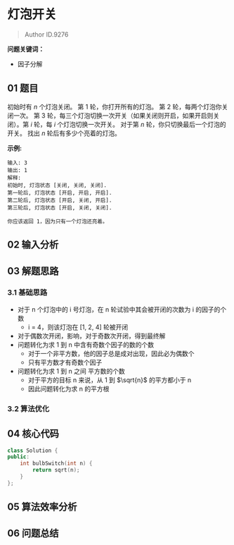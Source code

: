 # 灯泡开关
> Author ID.9276 

**问题关键词：**

- 因子分解

## 01 题目

初始时有 *n* 个灯泡关闭。 第 1 轮，你打开所有的灯泡。 第 2 轮，每两个灯泡你关闭一次。 第 3 轮，每三个灯泡切换一次开关（如果关闭则开启，如果开启则关闭）。第 *i* 轮，每 *i* 个灯泡切换一次开关。 对于第 *n* 轮，你只切换最后一个灯泡的开关。 找出 *n* 轮后有多少个亮着的灯泡。

**示例:**

```
输入: 3
输出: 1 
解释: 
初始时, 灯泡状态 [关闭, 关闭, 关闭].
第一轮后, 灯泡状态 [开启, 开启, 开启].
第二轮后, 灯泡状态 [开启, 关闭, 开启].
第三轮后, 灯泡状态 [开启, 关闭, 关闭]. 

你应该返回 1，因为只有一个灯泡还亮着。
```

## 02 输入分析



## 03 解题思路

### 3.1 基础思路

- 对于 n 个灯泡中的 i 号灯泡，在 n 轮试验中其会被开闭的次数为 i 的因子的个数
  - i = 4，则该灯泡在 [1, 2, 4] 轮被开闭
- 对于偶数次开闭，影响，对于奇数次开闭，得到最终解
- 问题转化为求 1 到 n 中含有奇数个因子的数的个数
  - 对于一个非平方数，他的因子总是成对出现，因此必为偶数个
  - 只有平方数才有奇数个因子
- 问题转化为求 1 到 n 之间 平方数的个数
  - 对于平方的目标 n 来说，从 1 到 $\sqrt{n}$ 的平方都小于 n
  - 因此问题转化为求 n 的平方根

### 3.2 算法优化



## 04 核心代码

```c++
class Solution {
public:
    int bulbSwitch(int n) {
        return sqrt(n);
    }
};
```

## 05 算法效率分析



## 06 问题总结

